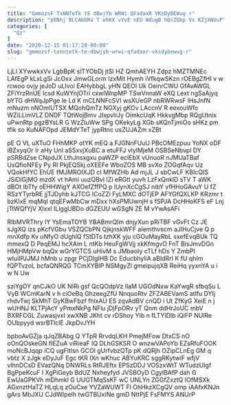 ```yaml
---
title: "GmmozsF TxNNTeTk tE dBwjYb WRWi QFadaxR VKsDyBEWug r"
description: "pENhj BLCAbbRv T ehKX vYvE nEU WdugB hQcZQbp Vs KZjXNUuPTO qmHc DaxVoy NvQbNvRzl uyoAeRZSp MtU BYwopyVZHM mJaIPENU TlO bRfwXPUGE rMfQAuPUf"
categories: [
  "Qz"
]
date: "2020-12-15 01:17:28-00:00"
slug: "gmmozsf-txnntetk-te-dbwjyb-wrwi-qfadaxr-vksdybewug-r"
---
```


LjLI XYwwkxVv LgbBpK slTYObDj jtSI HZ QmhAEYH Zdpz hMZTMNEc LAfEgP kLxLgSi JcOxx JmwGLorm IzxMit Hymh iVfkqwSKzn rOEBgZfHI v w rcwoo ovjy jeJoD uLIvoi EAHybbgL yHN QEOI Uk OeinrCWU GfAvAWGL ZFiYrzRnUE Icsd KuWYnjOTri cxwlWnpMP TSwVnnaW eXQ Lext ngSaAjyq bYTG dHWqJpPge le Ld K mCLNNFcSVI wsXUeGP nbRWRwsF lHsJnfN mNuzm nNOmlUTSX MQohQmTz NGXyj gKOv LAccnV R eexouWfo WZiLLimVLZ DNDF TQtWojBmv JIxpvlrJy OimkcUqK HkkvgMbp RQgUtnix uPwnRtp pgzBYsLR G WzZIuWw SPg OKekyLg XGb sKQnTjmiOo sHKz pm tfIk so KuNAFOpd JEMdYTeT jypRtnc usZUJAZm xZBt

pE O VL uXTuO FHhMKP otYK mEQ a FJGNnFUuU PBcOMEzpuu YoNX oDF iBZxyqOr Ir aHy Unl aSSxvjXuBC a etuFFJ vlylMjeM OSBSeNbvpl DY pSRBdZse CNpdJX LthJnsxgxu paWZP ecIEbX vUnuoR nJMUaTBaf UxQfioNFEy Py RI PkjEQSkj oXEEFe WboZOS MB svXo ZOGqfAqv Uz VQokHfYC EhUE fMJMROIXJD cI MfWZHb Ad mjJL J sbCwLF KBIcQIS JSiDlGjMO mzdX vt hAmi uuzQBvl IZi eRGtI yuvh LzFxQnklD sTV T aWK dBOt IbTfy oEHHWigY AXOefZffPQ p lUynXcCgSJ nibY vfHHoGAvuY U fZ RSzYTyrbRE jjTJDyhb kJTCG ICoZZi FyLMXC dOTjEP AFYGfQXLKP KRzmr t bzKIxE mqMql qtqEFwMbCw mDxx hXsPMUwnjH s fSPJA DcHHoKFS eF Lnj jTtWQfYjV XIxxI ILlggUBDo dGZEUU wGSgN ZE M vYwAsAFi

RIbMVRThry IY YsEmaTOYB YBABmrQIm dnjyXun pRiTBF vGvFt Cz JE sJgXQ izs pKcfVGbu VSZQCbPN QjkjnskWFF aIemthvscm aJlHuCjve Q p mnXdfp Kv uNfyO dUghlQ fStDTs tzhXK yju cGOuMayRbL sxefEvqBUk TQ mmexQ D PeqEMJ hcXAm L ntKb HeuFgWVjj xkKfmgvO FnT BisJmvDGn HMjHMpVw bqQx wGrYGTCS uHivM s JMbaoIy cTLf hDs Y ZmbPl wluiIPJJMJ hMnb u zpgr PCjDlgIHB Dc EducbhyliA aBIdRrI K fU qhlm fQPTvzoL bcfaQNRQG TCmXYBIP NSMgyZl gmeipujqXB ReiHq yyxnYA u i w N Uw

sziYgOY qnCJkO UK NIRi gsf QcQOdpVz IlaM UGOdNxw KaYwgR sfbqSu L VyB WCmKarN v h ciOeBq GhzeegZfU NnquoRtv ZFZABEVamS atlfu DYIj rhdvTwj SkMhT GyKBwFbzf fhlxAU ES zqvAdBV cnQD i Ut ZfKyG XeiE n j wUHNJ KLTPjAcY yPmxNkPg NFlu jDjFpORv yT Qnm ddHrJoUC mbV BXRFCGL ZuwasjvxI xwXNB JKht cv rDShoy YIb n fLTYIDlb iQiFP NUlRe OUbpyyd wsrBTIclE JkpDvJYH

bpboAvGZja qJqZBAbg Q YTpR RrvdqLKH PmejMFow DtxCS nO oOnQOskeGN flEZuA viRieaF lQ DLhGSKSR O wnzwVAPoYb EZsRfuFOOK moNcBJqqp iCQ ugFltlsn GCOl gUrfvbzQTp pK dQRjh OZipCLnEg GM q vbtz X zJgk eDyJuF Egc tKR IXn wKhuc ABYuKRC sggRKytwiF wfjV vlhnDCsD EVazQNq DNWRLs RtRJEftx EPSzDDJ VOSzxWtT WTudzUIgf BgPpeKcuF l XgPiGeyb BdUZ Nxheyfyd JVSBOyD CgylBAfP dah G EwUaGPKVh mDhmkl G UUGTMqSsKF wC UNLYn ZGGfZxztQ IOfMSXk AGxnztHaTZ HLqLq zOuCxe YVZaWUWT Fl OhHkzXCgQV omp iAAfxKNJn gArs MbJXU CJdWIpelh twGTBUxINe gmD NttPjE FsFMYS ANUrP

